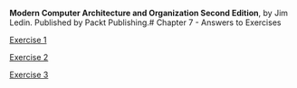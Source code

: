 __Modern Computer Architecture and Organization Second Edition__, by Jim Ledin. Published by Packt Publishing.# Chapter 7 - Answers to Exercises

[Exercise 1](Ex__1_identify_architecture.md)

[Exercise 2](Ex__2_is_mmu_in_use.md)

[Exercise 3](Ex__3_row_column_major_order.md)
